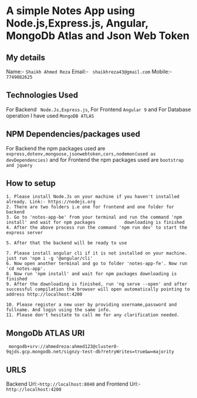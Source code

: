 # A simple Notes App using Node.js,Express.js, Angular, MongoDb Atlas and Json Web Token

## My details

Name:- ``` Shaikh Ahmed Reza ```
Email:- ``` shaikhreza43@gmail.com```
Mobile:- ```7749082625 ```

## Technologies Used 

For Backend ``` Node.Js,Express.js```, For Frontend ``` Angular 9 ``` and For Database operation I have used ```MongoDB ATLAS ```

## NPM Dependencies/packages used

For Backend the npm packages used are ``` express,dotenv,mongoose,jsonwebtoken,cors,nodemon(used as devDependencies)``` and for Frontend the npm packages used are ```bootstrap and jquery ```


## How to setup 

``` 
1. Please install Node.Js on your machine if you haven't installed already. Link:- https://nodejs.org
2. There are two folders i.e one for frontend and one folder for backend
3. Go to 'notes-app-be' from your terminal and run the command 'npm install' and wait for npm packages           downloading is finished
4. After the above process run the command 'npm run dev' to start the express server

5. After that the backend will be ready to use

7. Please install angular cli if it is not installed on your machine. just run 'npm i -g '@angular/cli'
6. Now open another terminal and go to folder 'notes-app-fe'. Now run 'cd notes-app'.
8. Now run 'npm install' and wait for npm packages downloading is finished
9. After the downloading is finished, run 'ng serve --open' and after successful compilation the browser will open automatically pointing to address http://localhost:4200

10. Please register a new user by providing username,password and fullname. And login using the same info.
11. Please don't hesitate to call me for any clarification needed.
```

## MongoDb ATLAS URI
 
 ``` mongodb+srv://ahmedreza:ahmed123@cluster0-9qjds.gcp.mongodb.net/signzy-test-db?retryWrites=true&w=majority```

 ## URLS
 
  Backend Url:-```http://localhost:8040``` and Frontend Url:- ``` http://localhost:4200 ```


